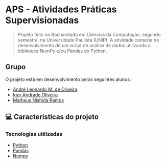 # APS - Atividades Práticas Supervisionadas

<!-- <img src="./nlw-heat-impulse-logo.png" alt="Imagem Logo"> -->

> Projeto feito no Bacharelado em Ciências da Computação, segundo semestre, na Universidade Paulista (UNIP). A atividade consiste no desenvolvimento de um script de análise de dados utilizando a biblioteca NumPy e/ou Pandas do Python.
<!-- > O projeto consiste em...-->

## Grupo

O projeto está em desenvolvimento pelos seguintes alunos:

* [André Leonardo M. de Oliveira](https://github.com/Andre-Marinzeck)
* [Igor Andrade Oliveira](https://github.com/IgorAndrol)
* [Matheus Nishida Ramos](https://github.com/mnishidaramos)

## 💻 Características do projeto

### Tecnologias utilizadas
* [Python](https://www.python.org/)
* [Pandas](https://pandas.pydata.org/)
* [Numpy](https://numpy.org/)

